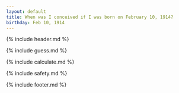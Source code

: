 ```yaml
---
layout: default
title: When was I conceived if I was born on February 10, 1914?
birthday: Feb 10, 1914
---
```


{% include header.md %}

{% include guess.md %}

{% include calculate.md %}

{% include safety.md %}

{% include footer.md %}



